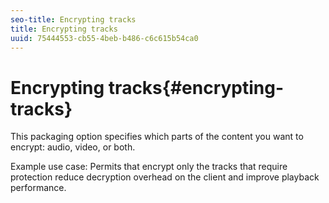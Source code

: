 ```yaml
---
seo-title: Encrypting tracks
title: Encrypting tracks
uuid: 75444553-cb55-4beb-b486-c6c615b54ca0
---
```


# Encrypting tracks{#encrypting-tracks}

This packaging option specifies which parts of the content you want to encrypt: audio, video, or both.

Example use case: Permits that encrypt only the tracks that require protection reduce decryption overhead on the client and improve playback performance. 
